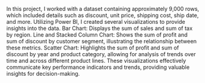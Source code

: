 In this project, I worked with a dataset containing approximately 9,000 rows, which included details such as discount, unit price, shipping cost, ship date, and more. Utilizing Power BI, I created several visualizations to provide insights into the data. Bar Chart: Displays the sum of sales and sum of tax by region. Line and Stacked Column Chart: Shows the sum of profit and sum of discount by customer segment, illustrating the relationship between these metrics. Scatter Chart: Highlights the sum of profit and sum of discount by year and product category, allowing for analysis of trends over time and across different product lines. These visualizations effectively communicate key performance indicators and trends, providing valuable insights for decision-making.
